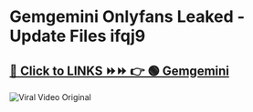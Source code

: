 
 # Gemgemini Onlyfans Leaked - Update Files ifqj9

## <h2><a href="https://clipsfans.com/Gemgemini&ref=git">🔗 Click to LINKS ⏩⏩ 👉 🟢 Gemgemini </a></h2>

<a href="https://clipsfans.com/Gemgemini&ref=git" rel="nofollow" data-target="animated-image.originalLink"><img src="https://i.ibb.co.com/xMMVF88/686577567.gif" alt="Viral Video Original" style="max-width: 100%; display: inline-block;" data-target="animated-image.originalImage"></a>

